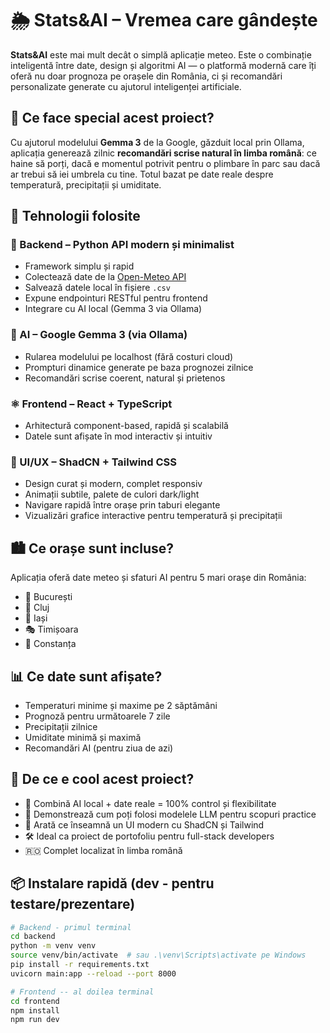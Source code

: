 # 🌦️ Stats&AI – Vremea care gândește

**Stats&AI** este mai mult decât o simplă aplicație meteo. Este o combinație inteligentă între date, design și algoritmi AI — o platformă modernă care îți oferă nu doar prognoza pe orașele din România, ci și recomandări personalizate generate cu ajutorul inteligenței artificiale.

## 🧠 Ce face special acest proiect?

Cu ajutorul modelului **Gemma 3** de la Google, găzduit local prin Ollama, aplicația generează zilnic **recomandări scrise natural în limba română**: ce haine să porți, dacă e momentul potrivit pentru o plimbare în parc sau dacă ar trebui să iei umbrela cu tine. Totul bazat pe date reale despre temperatură, precipitații și umiditate.

## 🔧 Tehnologii folosite

### 🐍 Backend – Python API modern și minimalist

- Framework simplu și rapid
- Colectează date de la [Open-Meteo API](https://open-meteo.com/)
- Salvează datele local în fișiere `.csv`
- Expune endpointuri RESTful pentru frontend
- Integrare cu AI local (Gemma 3 via Ollama)

### 🧠 AI – Google Gemma 3 (via Ollama)

- Rularea modelului pe localhost (fără costuri cloud)
- Prompturi dinamice generate pe baza prognozei zilnice
- Recomandări scrise coerent, natural și prietenos

### ⚛️ Frontend – React + TypeScript

- Arhitectură component-based, rapidă și scalabilă
- Datele sunt afișate în mod interactiv și intuitiv

### 🎨 UI/UX – ShadCN + Tailwind CSS

- Design curat și modern, complet responsiv
- Animații subtile, palete de culori dark/light
- Navigare rapidă între orașe prin taburi elegante
- Vizualizări grafice interactive pentru temperatură și precipitații

## 🏙️ Ce orașe sunt incluse?

Aplicația oferă date meteo și sfaturi AI pentru 5 mari orașe din România:

- 🌆 București
- 🚞 Cluj
- 🏫 Iași
- 🎭 Timișoara
- 🌊 Constanța

## 📊 Ce date sunt afișate?

- Temperaturi minime și maxime pe 2 săptămâni
- Prognoză pentru următoarele 7 zile
- Precipitații zilnice
- Umiditate minimă și maximă
- Recomandări AI (pentru ziua de azi)

## 🚀 De ce e cool acest proiect?

- 🔗 Combină AI local + date reale = 100% control și flexibilitate
- 🧪 Demonstrează cum poți folosi modelele LLM pentru scopuri practice
- 💅 Arată ce înseamnă un UI modern cu ShadCN și Tailwind
- 🛠️ Ideal ca proiect de portofoliu pentru full-stack developers
- 🇷🇴 Complet localizat în limba română

## 📦 Instalare rapidă (dev - pentru testare/prezentare)

```bash
# Backend - primul terminal
cd backend
python -m venv venv
source venv/bin/activate  # sau .\venv\Scripts\activate pe Windows
pip install -r requirements.txt
uvicorn main:app --reload --port 8000

# Frontend -- al doilea terminal
cd frontend
npm install
npm run dev
```
